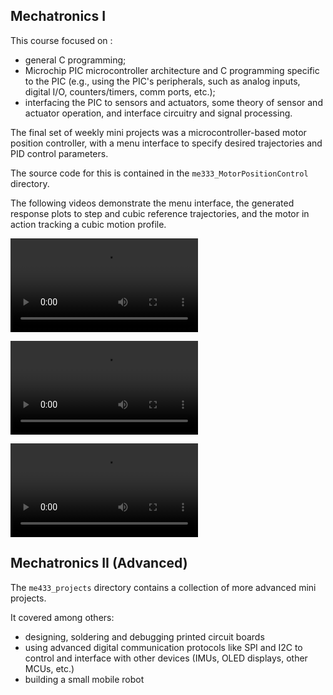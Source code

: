 ## Mechatronics I

This course focused on :

- general C programming; 
- Microchip PIC microcontroller architecture and C programming specific to the PIC (e.g., using the PIC's peripherals, such as analog inputs, digital I/O, counters/timers, comm ports, etc.);
- interfacing the PIC to sensors and actuators, some theory of sensor and actuator operation, and interface circuitry and signal processing.

The final set of weekly mini projects was a microcontroller-based motor position controller, with a menu interface to specify desired trajectories and PID control parameters. 

The source code for this is contained in the `me333_MotorPositionControl` directory.

The following videos demonstrate the menu interface, the generated response plots to step and cubic reference trajectories, and the motor in action tracking a cubic motion profile. 

<video src="/home/kjw/winter22/ME333/HW/HW8_03012022/demo/HW10_demo.mp4"></video>



<video src="/home/kjw/winter22/ME333/HW/HW8_03012022/demo/HW10_cubic.mp4"></video>





<video src="/home/kjw/winter22/ME333/HW/HW8_03012022/demo/HW10_step.mp4"></video>





## Mechatronics II (Advanced)

The `me433_projects` directory contains a collection of more advanced mini projects.

It covered among others:

- designing, soldering and debugging printed circuit boards
- using advanced digital communication protocols like SPI and I2C to control and interface with other devices (IMUs, OLED displays, other MCUs, etc.)
- building a small mobile robot